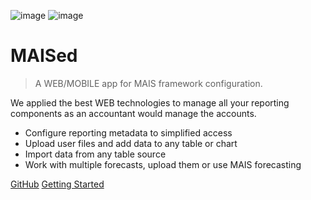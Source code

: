 ![image](https://user-images.githubusercontent.com/33482502/186895321-b55f3b2c-1d64-4017-b128-ce0edde15d8e.png)
![image](https://user-images.githubusercontent.com/33482502/190707787-32585b55-3a85-47fd-9426-e3931cac14d9.png)

# MAISed

> A WEB/MOBILE app for MAIS framework configuration.

We applied the best WEB technologies to manage all your reporting components as an accountant would manage the accounts. 
- Configure reporting metadata to simplified access 
- Upload user files and add data to any table or chart
- Import data from any table source  
- Work with multiple forecasts, upload them or use MAIS forecasting


[GitHub](https://github.com/maximnl/maised/)
[Getting Started](overview.md)

